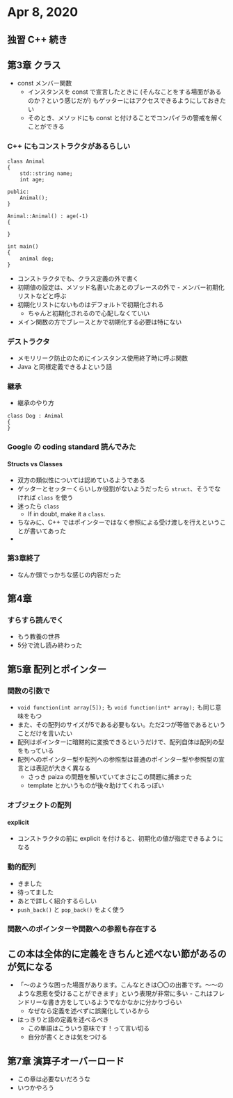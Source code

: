 # Apr 8, 2020
## 独習 C++ 続き

## 第3章 クラス
- const メンバー関数
	- インスタンスを const で宣言したときに (そんなことをする場面があるのか？という感じだが) もゲッターにはアクセスできるようにしておきたい
	- そのとき、メソッドにも const と付けることでコンパイラの警戒を解くことができる

### C++ にもコンストラクタがあるらしい

```
class Animal
{
	std::string name;
	int age;
	
public:
	Animal();
}

Animal::Animal() : age(-1)
{

}

int main()
{
	animal dog;
}
```

- コンストラクタでも、クラス定義の外で書く
- 初期値の設定は、メソッド名書いたあとのブレースの外で
		- メンバー初期化リストなどと呼ぶ
- 初期化リストにないものはデフォルトで初期化される
	- ちゃんと初期化されるので心配しなくていい
- メイン関数の方でブレースとかで初期化する必要は特にない

### デストラクタ
- メモリリーク防止のためにインスタンス使用終了時に呼ぶ関数
- Java と同様定義できるよという話

### 継承
- 継承のやり方

```
class Dog : Animal
{
}
```

### Google の coding standard 読んでみた
#### Structs vs Classes
- 双方の類似性については認めているようである
- ゲッターとセッターくらいしか役割がないようだったら `struct`、そうでなければ `class` を使う
- 迷ったら `class` 
	- If in doubt, make it a `class`.
- ちなみに、C++ ではポインターではなく参照による受け渡しを行えということが書いてあった
- 

### 第3章終了
- なんか頭でっかちな感じの内容だった

## 第4章
### すらすら読んでく
- もう教養の世界
- 5分で流し読み終わった

## 第5章 配列とポインター
### 関数の引数で
- `void function(int array[5]);` も `void function(int* array);` も同じ意味をもつ
- また、その配列のサイズが5である必要もない。ただ2つが等価であるということだけを言いたい
- 配列はポインターに暗黙的に変換できるというだけで、配列自体は配列の型をもっている
- 配列へのポインター型や配列への参照型は普通のポインター型や参照型の宣言とは表記が大きく異なる
	- さっき paiza の問題を解いていてまさにこの問題に捕まった
	- template とかいうものが後々助けてくれるっぽい

### オブジェクトの配列
#### explicit
- コンストラクタの前に explicit を付けると、初期化の値が指定できるようになる

### 動的配列
- きました
- 待ってました
- あとで詳しく紹介するらしい
- `push_back()` と `pop_back()` をよく使う

### 関数へのポインターや関数への参照も存在する

## この本は全体的に定義をきちんと述べない節があるのが気になる
- 「〜のような困った場面があります。こんなときは〇〇の出番です。〜〜のような恩恵を受けることができます」という表現が非常に多い
		- これはフレンドリーな書き方をしているようでなかなかに分かりづらい
	- なぜなら定義を述べずに誤魔化しているから
- はっきりと語の定義を述べるべき
	- この単語はこういう意味です！って言い切る
	- 自分が書くときは気をつける


## 第7章 演算子オーバーロード
- この章は必要ないだろうな
- いつかやろう
